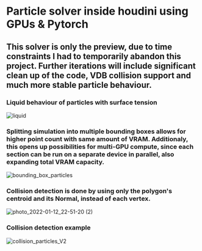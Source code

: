 # Particle solver inside houdini using GPUs & Pytorch

## This solver is only the preview, due to time constraints I had to temporarily abandon this project. Further iterations will include significant clean up of the code, VDB collision support and much more stable particle behaviour.

### Liquid behaviour of particles with surface tension

![liquid](https://user-images.githubusercontent.com/30508711/211037554-7d24335a-8886-4e4f-9a00-0133a2bd16c9.gif)

### Splitting simulation into multiple bounding boxes allows for higher point count with same amount of VRAM. Additionaly, this opens up possibilities for multi-GPU compute, since each section can be run on a separate device in parallel, also expanding total VRAM capacity.

![bounding_box_particles](https://user-images.githubusercontent.com/30508711/211037920-1069e944-7092-48fa-8e02-a4d2e49e5aba.gif)

### Collision detection is done by using only the polygon's centroid and its Normal, instead of each vertex.

![photo_2022-01-12_22-51-20 (2)](https://user-images.githubusercontent.com/30508711/211038134-0c634509-e867-492f-af14-f8f5e6cd70d0.jpg)

### Collision detection example

![collision_particles_V2](https://user-images.githubusercontent.com/30508711/211042445-9d9fe7c4-70fd-4ecc-86a7-007a3c4be768.gif)
